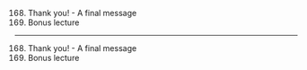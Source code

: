 168. Thank you! - A final message
169. Bonus lecture

---

168. Thank you! - A final message
169. Bonus lecture
